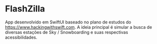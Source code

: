 # FlashZilla
App desenvolvido em SwiftUI baseado no plano de estudos do https://www.hackingwithswift.com. A ideia principal é simular a busca de diversas estações de Sky / Snowboarding e suas respectivas acessibilidades.
